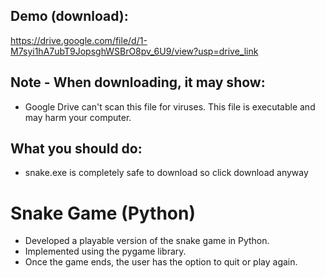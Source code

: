 ## Demo (download): 
https://drive.google.com/file/d/1-M7syi1hA7ubT9JopsghWSBrO8pv_6U9/view?usp=drive_link

## Note - When downloading, it may show: 
- Google Drive can't scan this file for viruses. This file is executable and may harm your computer.
## What you should do:
- snake.exe is completely safe to download so click download anyway

# Snake Game (Python)
- Developed a playable version of the snake game in Python.
- Implemented using the pygame library.
- Once the game ends, the user has the option to quit or play again.
